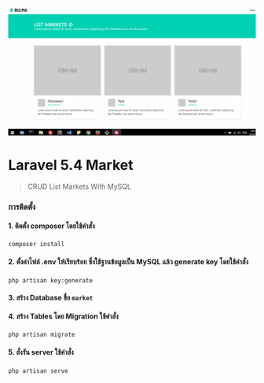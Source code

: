 <p align="center">
<img src="screenshot/screenshot.gif"></a>
</p>

# Laravel 5.4 Market
> CRUD List Markets With MySQL

### การติดตั้ง

#### 1. ติดตั้ง composer โดยใช้คำสั่ง
```composer install```

#### 2. ตั้งค่าไฟล์ .env ให้เรียบร้อย ซึ่งใช้ฐานข้อมูลเป็น MySQL แล้ว generate key โดยใช้คำสั่ง 
```php artisan key:generate```

#### 3. สร้าง Database ชื่อ `market`

#### 4. สร้าง Tables โดย Migration ใช้คำสั่ง
```php artisan migrate```

#### 5. สั่งรัน server ใช้คำสั่ง
```php artisan serve```
